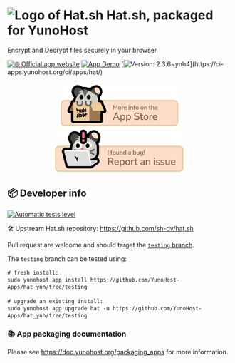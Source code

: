 <!--
N.B.: This README was automatically generated by <https://github.com/YunoHost/apps_tools/blob/main/readme_generator>
It shall NOT be edited by hand.
-->

<h1>
  <img src="https://raw.githubusercontent.com/YunoHost/apps/main/logos/hat.png" width="32px" alt="Logo of Hat.sh">
  Hat.sh, packaged for YunoHost
</h1>

Encrypt and Decrypt files securely in your browser

[![🌐 Official app website](https://img.shields.io/badge/Official_app_website-darkgreen?style=for-the-badge)](hat.sh)
[![App Demo](https://img.shields.io/badge/App_Demo-blue?style=for-the-badge)](https://hat.sh)
[![Version: 2.3.6~ynh4](https://img.shields.io/badge/Version-2.3.6~ynh4-rgba(0,150,0,1)?style=for-the-badge)](https://ci-apps.yunohost.org/ci/apps/hat/)

<div align="center">
<a href="https://apps.yunohost.org/app/hat"><img height="100px" src="https://github.com/YunoHost/yunohost-artwork/raw/refs/heads/main/badges/neopossum-badges/badge_more_info_on_the_appstore.svg"/></a>
<a href="https://github.com/YunoHost-Apps/hat_ynh/issues"><img height="100px" src="https://github.com/YunoHost/yunohost-artwork/raw/refs/heads/main/badges/neopossum-badges/badge_report_an_issue.svg"/></a>
</div>

## 📦 Developer info

[![Automatic tests level](https://apps.yunohost.org/badge/cilevel/hat)](https://ci-apps.yunohost.org/ci/apps/hat/)

🛠️ Upstream Hat.sh repository: <https://github.com/sh-dv/hat.sh>

Pull request are welcome and should target the [`testing` branch](https://github.com/YunoHost-Apps/hat_ynh/tree/testing).

The `testing` branch can be tested using:
```
# fresh install:
sudo yunohost app install https://github.com/YunoHost-Apps/hat_ynh/tree/testing

# upgrade an existing install:
sudo yunohost app upgrade hat -u https://github.com/YunoHost-Apps/hat_ynh/tree/testing
```

### 📚 App packaging documentation

Please see <https://doc.yunohost.org/packaging_apps> for more information.
